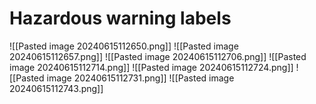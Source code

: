 # Hazardous warning labels
![[Pasted image 20240615112650.png]]
![[Pasted image 20240615112657.png]]
![[Pasted image 20240615112706.png]]
![[Pasted image 20240615112714.png]]
![[Pasted image 20240615112724.png]]
![[Pasted image 20240615112731.png]]
![[Pasted image 20240615112743.png]]

